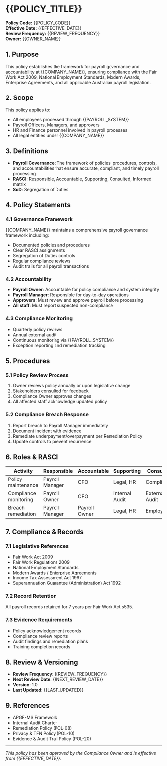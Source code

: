 # {{POLICY_TITLE}}

**Policy Code:** {{POLICY_CODE}}  
**Effective Date:** {{EFFECTIVE_DATE}}  
**Review Frequency:** {{REVIEW_FREQUENCY}}  
**Owner:** {{OWNER_NAME}}

## 1. Purpose

This policy establishes the framework for payroll governance and accountability at {{COMPANY_NAME}}, ensuring compliance with the Fair Work Act 2009, National Employment Standards, Modern Awards, Enterprise Agreements, and all applicable Australian payroll legislation.

## 2. Scope

This policy applies to:
- All employees processed through {{PAYROLL_SYSTEM}}
- Payroll Officers, Managers, and approvers
- HR and Finance personnel involved in payroll processes
- All legal entities under {{COMPANY_NAME}}

## 3. Definitions

- **Payroll Governance**: The framework of policies, procedures, controls, and accountabilities that ensure accurate, compliant, and timely payroll processing
- **RASCI**: Responsible, Accountable, Supporting, Consulted, Informed matrix
- **SoD**: Segregation of Duties

## 4. Policy Statements

### 4.1 Governance Framework
{{COMPANY_NAME}} maintains a comprehensive payroll governance framework including:
- Documented policies and procedures
- Clear RASCI assignments
- Segregation of Duties controls
- Regular compliance reviews
- Audit trails for all payroll transactions

### 4.2 Accountability
- **Payroll Owner**: Accountable for policy compliance and system integrity
- **Payroll Manager**: Responsible for day-to-day operations
- **Approvers**: Must review and approve payroll before processing
- **All staff**: Must report suspected non-compliance

### 4.3 Compliance Monitoring
- Quarterly policy reviews
- Annual external audit
- Continuous monitoring via {{PAYROLL_SYSTEM}}
- Exception reporting and remediation tracking

## 5. Procedures

### 5.1 Policy Review Process
1. Owner reviews policy annually or upon legislative change
2. Stakeholders consulted for feedback
3. Compliance Owner approves changes
4. All affected staff acknowledge updated policy

### 5.2 Compliance Breach Response
1. Report breach to Payroll Manager immediately
2. Document incident with evidence
3. Remediate underpayment/overpayment per Remediation Policy
4. Update controls to prevent recurrence

## 6. Roles & RASCI

| Activity | Responsible | Accountable | Supporting | Consulted | Informed |
|----------|-------------|-------------|------------|-----------|----------|
| Policy maintenance | Payroll Manager | CFO | Legal, HR | Compliance | All staff |
| Compliance monitoring | Payroll Owner | CFO | Internal Audit | External Audit | Board |
| Breach remediation | Payroll Manager | Payroll Owner | Legal, HR | Employees | FWO (if required) |

## 7. Compliance & Records

### 7.1 Legislative References
- Fair Work Act 2009
- Fair Work Regulations 2009
- National Employment Standards
- Modern Awards / Enterprise Agreements
- Income Tax Assessment Act 1997
- Superannuation Guarantee (Administration) Act 1992

### 7.2 Record Retention
All payroll records retained for 7 years per Fair Work Act s535.

### 7.3 Evidence Requirements
- Policy acknowledgement records
- Compliance review reports
- Audit findings and remediation plans
- Training completion records

## 8. Review & Versioning

- **Review Frequency**: {{REVIEW_FREQUENCY}}
- **Next Review Date**: {{NEXT_REVIEW_DATE}}
- **Version**: 1.0
- **Last Updated**: {{LAST_UPDATED}}

## 9. References

- APGF-MS Framework
- Internal Audit Charter
- Remediation Policy (POL-08)
- Privacy & TFN Policy (POL-10)
- Evidence & Audit Trail Policy (POL-20)

---

*This policy has been approved by the Compliance Owner and is effective from {{EFFECTIVE_DATE}}.*
